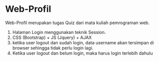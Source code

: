 # Web-Profil
Web-Profil merupakan tugas Quiz dari mata kuliah pemrograman web. 

1. Halaman Login menggunakan teknik Session.
2. CSS (Bootstrap) + JS (Jquery) + AJAX
3. ketika user logout dan sudah login, data username akan tersimpan di browser sehingga tidak perlu login lagi.
4. Ketika user logout dan belum login, maka harus login terlebih dahulu
